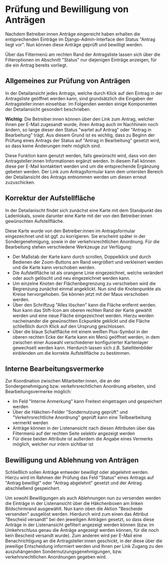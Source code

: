 # Prüfung und Bewilligung von Anträgen

Nachdem Betreiber:innen Anträge eingereicht haben erhalten die entsprechenden Einträge im Django-Admin-Interface den Status "Antrag liegt vor". Nun können diese Anträge geprüft und bewilligt werden.

Über das Filtermenü am rechten Rand der Antragsliste lassen sich über die Filteroptionen im Abschnitt "Status" nur diejenigen Einträge anzeigen, für die ein Antrag bereits vorliegt.

## Allgemeines zur Prüfung von Anträgen

In der Detailansicht jedes Antrags, welche durch Klick auf den Eintrag in der Antragsliste geöffnet werden kann, sind grundsätzlich die Eingaben der Antragsteller:innen einsehbar. Im Folgenden werden einige Komponenten der Detailansicht gesondert beschrieben.

**Wichtig**: Die Betreiber:innen können über den Link zum Antrag, welcher ihnen per E-Mail zugesandt wurde, ihren Antrag auch im Nachhinein noch ändern, so lange dieser den Status "wartet auf Antrag" oder "Antrag in Bearbeitung" trägt. Aus diesem Grund ist es wichtig, dass zu Beginn der Prüfung eines Antrags der Status auf "Antrag in Bearbeitung" gesetzt wird, so dass keine Änderungen mehr möglich sind.

Diese Funktion kann genutzt werden, falls gewünscht wird, dass von den Antragsteller:innen Informationen ergänzt werden. In diesem Fall können diese per E-Mail kontaktiert werden und um die entsprechende Ergänzung gebeten werden. Der Link zum Antragsformular kann dem untersten Bereich der Detailansicht des Antrags entnommen werden um diesen erneut zuzuschicken.

## Korrektur der Aufstellfläche

In der Detailanischt findet sich zunächst eine Karte mit dem Standpunkt des Ladenlokals, sowie darunter eine Karte mit der von den Betreiber:innen gewünschten Aufstellfläche.

Diese Karte wurde von den Betreiber:innen im Antragsformular eingezeichnet und ist ggf. zu korrigieren. Sie erscheint später in der Sondergenehmigung, sowie in der verkehrsrechtlichen Anordnung. Für die Bearbeitung stehen verschiedene Werkzeuge zur Verfügung:

- Der Maßstab der Karte kann durch scrollen, Doppelklick und durch Bedienen der Zoom-Buttons am Rand vergrößert und verkleinert werden und die Karte kann verschoben werden.
- Die Aufstellfläche ist als orangene Linie eingezeichnet, welche verändert oder auch gelöscht und neu eingezeichnet werden kann.
- Um einzelne Knoten der Flächenbegrenzung zu verschieben wird die Begrenzung zunächst einmal angeklickt. Nun sind die Knotenpunkte als Kreise hervorgehoben. Sie können jetzt mit der Maus verschoben werden.
- Über den Schriftzug "Alles löschen" kann die Fläche entfernt werden. Nun kann das Stift-Icon am oberen rechten Rand der Karte gewählt werden und eine neue Fläche eingezeichnet werden. Hierzu werden nacheinander die gewünschten Eckpunkte geklickt und die Fläche schließlich durch Klick auf den Ursprung geschlossen.
- Über die blaue Schaltfläche mit einem weißen Plus-Symbol in der oberen rechten Ecke der Karte kann ein Menü geöffnet werden, in dem zwischen einer Auswahl verschiedener konfigurierter Kartenlayer gewechselt werden kann. Hierdurch lassen sich z.B. Satellitenbilder einblenden um die korrekte Aufstellfläche zu bestimmen.

## Interne Bearbeitungsvermerke

Zur Koordination zwischen Mitarbeiter:innen, die an der Sondergenehmigung bzw. verkehrsrechtlichen Anordnung arbeiten, sind Bearbeitungsvermerke möglich:

- Im Feld "Interne Anmerkung" kann Freitext eingetragen und gespeichert werden
- Über die Häkchen-Felder "Sondernutzung geprüft" und "Verkehrsrechtliche Anordnung" geprüft kann eine Teilbearbeitung vermerkt werden
- Anträge können in der Listenansicht nach diesen Attributen über das Filtermenü auf der rechten Seite selektiv angezeigt werden
- Für diese beiden Attribute ist außerdem die Angabe eines Vermerks möglich, welcher nur intern sichtbar ist

## Bewilligung und Ablehnung von Anträgen

Schließlich sollen Anträge entweder bewilligt oder abgelehnt werden. Hierzu wird im Rahmen der Prüfung das Feld "Status" eines Antrags auf "Antrag bewilligt" oder "Antrag abgelehnt" gesetzt und der Antrag abschließend gespeichert.

Um sowohl Bewilligungen als auch Ablehnungen nun zu versenden werden die Einträge in der Listenansicht über die Häkchenboxen am linken Bildschirmrand ausgewählt. Nun kann oben die Aktion "Bescheide versenden" ausgelöst werden. Hierdurch wird zum einen das Attribut "Bescheid versandt" bei den jeweiligen Anträgen gesetzt, so dass diese Anträge in der Listenansicht gefiltert angezeigt werden können (bzw. im Umkehrschluss genau die Anträge angezeigt werden können, für die noch kein Bescheid versandt wurde). Zum anderen wird per E-Mail eine Benachrichtigung an die Antragsteller:innen geschickt, in der diese über die jeweilige Entscheidung informiert werden und Ihnen per Link Zugang zu den auszuhängenden Sondernutzungsgenehmigungen, bzw. verkehrsrechtlichen Anordnungen gegeben wird.
